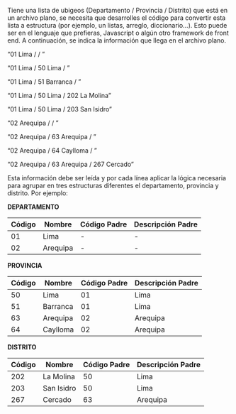 Tiene una lista de ubigeos (Departamento / Provincia / Distrito) que está en un archivo plano, se necesita que desarrolles el código para convertir esta lista a estructura (por ejemplo, un listas, arreglo, diccionario…).  Esto puede ser en el lenguaje que prefieras, Javascript o algún otro framework de front end.
A continuación, se indica la información que llega en el archivo plano.

“01 Lima /  / ”

“01 Lima / 50 Lima / ”

“01 Lima / 51 Barranca / ”

“01 Lima / 50 Lima / 202 La Molina”

“01 Lima / 50 Lima / 203 San Isidro”

“02 Arequipa /  / ”

“02 Arequipa / 63 Arequipa / ”

“02 Arequipa / 64 Caylloma / ”

“02 Arequipa / 63 Arequipa / 267 Cercado”

 
Esta información debe ser leída y por cada línea aplicar la lógica necesaria para agrupar en tres estructuras diferentes el departamento, provincia y distrito. Por ejemplo:

__DEPARTAMENTO__

|Código        |Nombre |Código Padre|Descripción Padre|
| -------------|-------|------------|-----------------|
|01|Lima|-|-|
|02|Arequipa|-|-|
 
__PROVINCIA__

|Código |Nombre |Código Padre | Descripción Padre |
-------|-------|-------------|--------|
|50|Lima|01|Lima|
|51|Barranca|01|Lima|
|63|Arequipa|02|Arequipa
|64|Caylloma|02|Arequipa
 
__DISTRITO__

|Código |Nombre |Código Padre| Descripción Padre|
|-------|-------|------------|------------------|
|202 | La Molina |50 | Lima
|203 | San Isidro | 50 | Lima
|267 | Cercado | 63 | Arequipa
 
